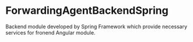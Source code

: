 # ForwardingAgentBackendSpring

Backend module developed by Spring Framework which provide necessary services for fronend Angular module.
